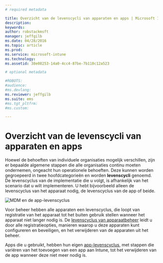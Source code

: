 ```yaml
---
# required metadata

title: Overzicht van de levenscycli van apparaten en apps | Microsoft Intune
description:
keywords:
author: robstackmsft
manager: jeffgilb
ms.date: 04/28/2016
ms.topic: article
ms.prod:
ms.service: microsoft-intune
ms.technology:
ms.assetid: 38e08253-14a0-4cc4-87be-7b110c12a523

# optional metadata

#ROBOTS:
#audience:
#ms.devlang:
ms.reviewer: jeffgilb
ms.suite: ems
#ms.tgt_pltfrm:
#ms.custom:

---
```


# Overzicht van de levenscycli van apparaten en apps

Hoewel de behoeften van individuele organisaties mogelijk verschillen, zijn er bepaalde algemene stappen die alle organisaties continu moeten ondernemen, ongeacht hun operationele behoeften. Deze kunnen worden gegroepeerd in twee hoofdcategorieën en worden **levenscycli** genoemd. De levenscyclus van de implementatie die u volgt, is afhankelijk van het scenario dat u wilt implementeren. U hebt bijvoorbeeld alleen de levenscyclus van het apparaat nodig, de levenscyclus van de app of beide.

![MDM en de app-levenscyclus](./media/device_appslifecycle_nobg.png "mobile device and app lifecycles")

Voor beheer hebben alle apparaten een levenscyclus, die loopt van registratie van het apparaat tot het buiten gebruik stellen wanneer het apparaat niet langer nodig is. De [levenscyclus van apparaatbeheer](overview-of-device-lifecycle-in-microsoft-intune.md) leidt u door alle registratieopties, manieren waarop u deze apparaten kunt configureren en beveiligen, en het verwijderen van de apparaten uit het beheer.

Apps die u gebruikt, hebben hun eigen [app-levenscyclus](overview-of-app-lifecycle-in-microsoft-intune.md), met stappen die variëren van het toevoegen van een app aan Intune, tot het verwijderen van de app wanneer deze niet meer nodig is.


<!--HONumber=May16_HO1-->


